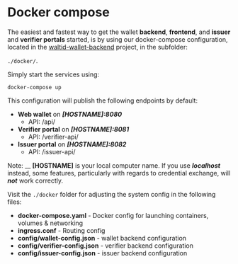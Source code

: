 # Docker compose

The easiest and fastest way to get the wallet **backend**, **frontend**, and **issuer** and **verifier portals** started, is by using our docker-compose configuration, located in the [waltid-wallet-backend](https://github.com/walt-id/waltid-wallet-backend) project, in the subfolder:

`./docker/`.

Simply start the services using:

```
docker-compose up
```

This configuration will publish the following endpoints by default:

* **Web wallet** on _**\[HOSTNAME]:8080**_
  * API: /api/
* **Verifier portal** on _**\[HOSTNAME]:8081**_
  * API: /verifier-api/
* **Issuer portal** on _**\[HOSTNAME]:8082**_
  * API: /issuer-api/

Note: __ **\[HOSTNAME]** is your local computer name. If you use _**localhost**_ instead, some features, particularly with regards to credential exchange, will _**not**_ work correctly.

Visit the `./docker` folder for adjusting the system config in the following files:

* **docker-compose.yaml** - Docker config for launching containers, volumes & networking
* **ingress.conf** - Routing config
* **config/wallet-config.json** - wallet backend configuration
* **config/verifier-config.json** - verifier backend configuration
* **config/issuer-config.json** - issuer backend configuration

